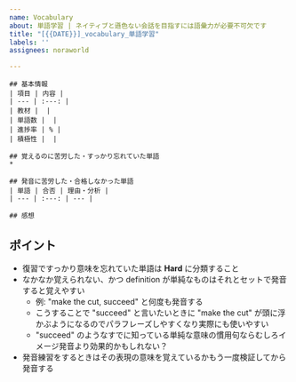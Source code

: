 ```yaml
---
name: Vocabulary
about: 単語学習 | ネイティブと遜色ない会話を目指すには語彙力が必要不可欠です
title: "[{{DATE}}]_vocabulary_単語学習"
labels: ''
assignees: noraworld

---
```


```
## 基本情報
| 項目 | 内容 |
| --- | :---: |
| 教材 |  |
| 単語数 |  |
| 進捗率 | % |
| 積極性 |  |

## 覚えるのに苦労した・すっかり忘れていた単語
* 

## 発音に苦労した・合格しなかった単語
| 単語 | 合否 | 理由・分析 |
| --- | :---: | --- |

## 感想

```

## ポイント
* 復習ですっかり意味を忘れていた単語は **Hard** に分類すること
* なかなか覚えられない、かつ definition が単純なものはそれとセットで発音すると覚えやすい
    * 例: "make the cut, succeed" と何度も発音する
    * こうすることで "succeed" と言いたいときに "make the cut" が頭に浮かぶようになるのでパラフレーズしやすくなり実際にも使いやすい
    * "succeed" のようなすでに知っている単純な意味の慣用句ならむしろイメージ発音より効果的かもしれない？
* 発音練習をするときはその表現の意味を覚えているかもう一度検証してから発音する
